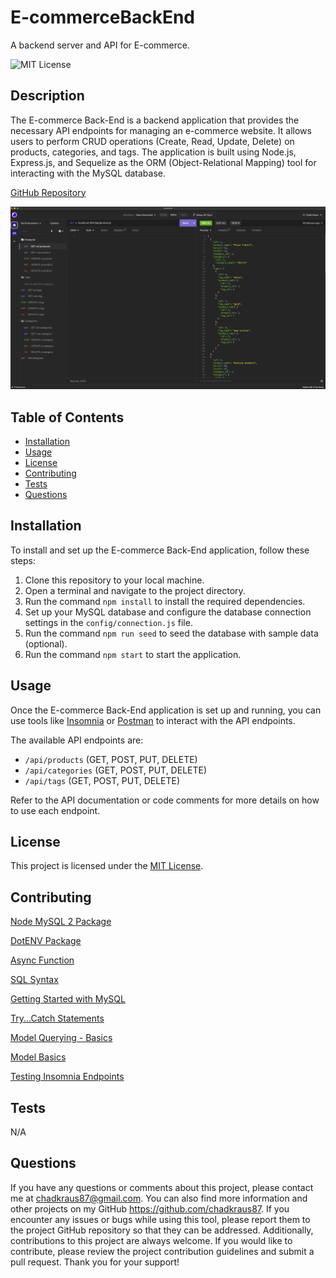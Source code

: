 # E-commerceBackEnd
A backend server and API for E-commerce.

![MIT License](https://img.shields.io/badge/License-MIT-brightgreen)

## Description

The E-commerce Back-End is a backend application that provides the necessary API endpoints for managing an e-commerce website. It allows users to perform CRUD operations (Create, Read, Update, Delete) on products, categories, and tags. The application is built using Node.js, Express.js, and Sequelize as the ORM (Object-Relational Mapping) tool for interacting with the MySQL database.

[GitHub Repository](https://github.com/chadkraus87/E-commerceBackEnd)

![Terminal Demo](./lib/Insomnia-Screenshot.png)

## Table of Contents

- [Installation](#installation)
- [Usage](#usage)
- [License](#license)
- [Contributing](#contributing)
- [Tests](#tests)
- [Questions](#questions)

## Installation

To install and set up the E-commerce Back-End application, follow these steps:

1. Clone this repository to your local machine.
2. Open a terminal and navigate to the project directory.
3. Run the command `npm install` to install the required dependencies.
4. Set up your MySQL database and configure the database connection settings in the `config/connection.js` file.
5. Run the command `npm run seed` to seed the database with sample data (optional).
6. Run the command `npm start` to start the application.

## Usage

Once the E-commerce Back-End application is set up and running, you can use tools like [Insomnia](https://insomnia.rest/) or [Postman](https://www.postman.com/) to interact with the API endpoints.

The available API endpoints are:

- `/api/products` (GET, POST, PUT, DELETE)
- `/api/categories` (GET, POST, PUT, DELETE)
- `/api/tags` (GET, POST, PUT, DELETE)

Refer to the API documentation or code comments for more details on how to use each endpoint.

## License

This project is licensed under the [MIT License](LICENSE).

## Contributing

[Node MySQL 2 Package](https://www.npmjs.com/package/mysql2)

[DotENV Package](https://www.npmjs.com/package/dotenv)

[Async Function](https://developer.mozilla.org/en-US/docs/Web/JavaScript/Reference/Statements/async_function)

[SQL Syntax](https://www.w3schools.com/sql/sql_syntax.asp)

[Getting Started with MySQL](https://dev.mysql.com/doc/mysql-getting-started/en/#mysql-getting-started-installing)

[Try...Catch Statements](https://developer.mozilla.org/en-US/docs/Web/JavaScript/Reference/Statements/try...catch)

[Model Querying - Basics](https://sequelize.org/docs/v6/core-concepts/model-querying-basics/)

[Model Basics](https://sequelize.org/docs/v6/core-concepts/model-basics/)

[Testing Insomnia Endpoints](https://dev.to/kmcknight91/how-to-use-insomnia-to-test-api-endpoints-1lad)

## Tests

N/A

## Questions

If you have any questions or comments about this project, please contact me at chadkraus87@gmail.com. You can also find more information and other projects on my GitHub https://github.com/chadkraus87. If you encounter any issues or bugs while using this tool, please report them to the project GitHub repository so that they can be addressed. Additionally, contributions to this project are always welcome. If you would like to contribute, please review the project contribution guidelines and submit a pull request. Thank you for your support!